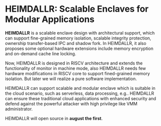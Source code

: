 # HEIMDALLR: Scalable Enclaves for Modular Applications

**HEIMDALLR** is a scalable enclave design with architectural support, which can support fine-grained memory isolation, scalable integrity protection, ownership transfer-based IPC and shadow fork. In HEIMDALLR, it also proposes some optional hardware extensions include memory encryption and on-demand cache line locking.

Now, HEIMDALLR is designed in RISCV architecture and extends the functionality of monitor in machine mode, also HEIMDALLR needs few hardware modifications in RISCV core to support fined-grained memory isolation. But later we will realize a pure software implementation. 

HEIMDALLR can support scalable and modular enclave which is suitable in the cloud scenario, such as serverless, data processing, e.g.. HEIMDALLR can ensure these traditional cloud applications with enhanced security and defend against the powerful attacker with high privilege like VMM administrator.

HEIMDALLR will open source in **august the first**.